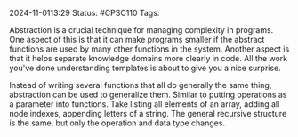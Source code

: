 2024-11-0113:29
Status: #CPSC110 
Tags: 

Abstraction is a crucial technique for managing complexity in programs. One aspect of this is that it can make programs smaller if the abstract functions are used by many other functions in the system. Another aspect is that it helps separate knowledge domains more clearly in code. All the work you've done understanding templates is about to give you a nice surprise.

Instead of writing several functions that all do generally the same thing, abstraction can be used to generalize them. Similar to putting operations as a parameter into functions. Take listing all elements of an array, adding all node indexes, appending letters of a string. The general recursive structure is the same, but only the operation and data type changes. 

